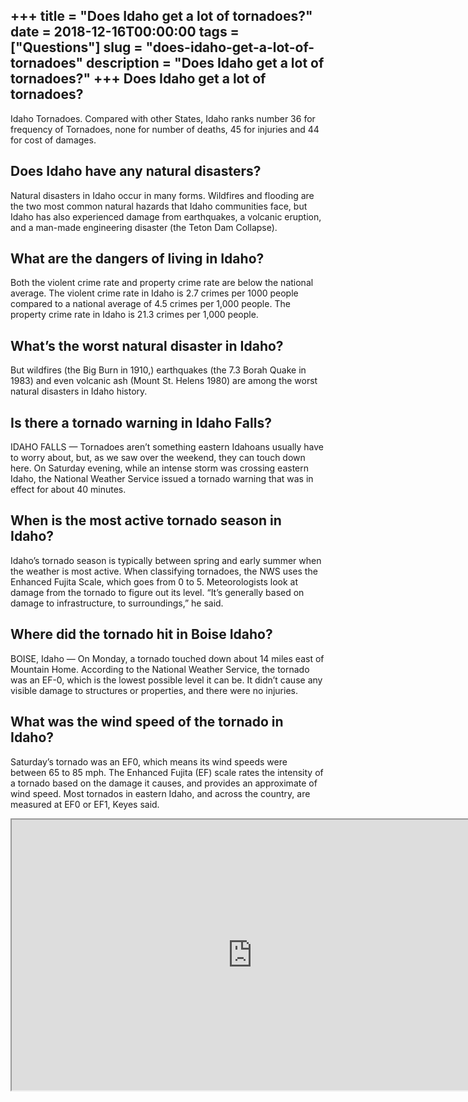 +++
title = "Does Idaho get a lot of tornadoes?"
date = 2018-12-16T00:00:00
tags = ["Questions"]
slug = "does-idaho-get-a-lot-of-tornadoes"
description = "Does Idaho get a lot of tornadoes?"
+++
Does Idaho get a lot of tornadoes?
----------------------------------

Idaho Tornadoes. Compared with other States, Idaho ranks number 36 for frequency of Tornadoes, none for number of deaths, 45 for injuries and 44 for cost of damages.

Does Idaho have any natural disasters?
--------------------------------------

Natural disasters in Idaho occur in many forms. Wildfires and flooding are the two most common natural hazards that Idaho communities face, but Idaho has also experienced damage from earthquakes, a volcanic eruption, and a man-made engineering disaster (the Teton Dam Collapse).

What are the dangers of living in Idaho?
----------------------------------------

Both the violent crime rate and property crime rate are below the national average. The violent crime rate in Idaho is 2.7 crimes per 1000 people compared to a national average of 4.5 crimes per 1,000 people. The property crime rate in Idaho is 21.3 crimes per 1,000 people.

What’s the worst natural disaster in Idaho?
-------------------------------------------

But wildfires (the Big Burn in 1910,) earthquakes (the 7.3 Borah Quake in 1983) and even volcanic ash (Mount St. Helens 1980) are among the worst natural disasters in Idaho history.

Is there a tornado warning in Idaho Falls?
------------------------------------------

IDAHO FALLS — Tornadoes aren’t something eastern Idahoans usually have to worry about, but, as we saw over the weekend, they can touch down here. On Saturday evening, while an intense storm was crossing eastern Idaho, the National Weather Service issued a tornado warning that was in effect for about 40 minutes.

When is the most active tornado season in Idaho?
------------------------------------------------

Idaho’s tornado season is typically between spring and early summer when the weather is most active. When classifying tornadoes, the NWS uses the Enhanced Fujita Scale, which goes from 0 to 5. Meteorologists look at damage from the tornado to figure out its level. “It’s generally based on damage to infrastructure, to surroundings,” he said.

Where did the tornado hit in Boise Idaho?
-----------------------------------------

BOISE, Idaho — On Monday, a tornado touched down about 14 miles east of Mountain Home. According to the National Weather Service, the tornado was an EF-0, which is the lowest possible level it can be. It didn’t cause any visible damage to structures or properties, and there were no injuries.

What was the wind speed of the tornado in Idaho?
------------------------------------------------

Saturday’s tornado was an EF0, which means its wind speeds were between 65 to 85 mph. The Enhanced Fujita (EF) scale rates the intensity of a tornado based on the damage it causes, and provides an approximate of wind speed. Most tornados in eastern Idaho, and across the country, are measured at EF0 or EF1, Keyes said.

<iframe allow="accelerometer; autoplay; clipboard-write; encrypted-media; gyroscope; picture-in-picture" allowfullscreen="" class="__youtube_prefs__  epyt-is-override  no-lazyload" data-no-lazy="1" data-origheight="433" data-origwidth="770" data-skipgform_ajax_framebjll="" height="433" id="_ytid_19308" loading="lazy" src="https://www.youtube.com/embed/G6hR7fZDkq0?enablejsapi=1&autoplay=0&cc_load_policy=0&cc_lang_pref=&iv_load_policy=1&loop=0&modestbranding=0&rel=1&fs=1&playsinline=0&autohide=2&theme=dark&color=red&controls=1&" title="YouTube player" width="770"></iframe>